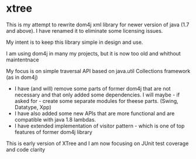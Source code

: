 # xtree
This is my attempt to rewrite dom4j xml library for newer version of java (1.7 and above). 
I have renamed it to eliminate some licensing issues.

My intent is to keep this library simple in design and use. 

I am using dom4j in many my projects, but it is now too old and whithout maintentnace

My focus is on simple traversal API based on java.util Collections framework (as in dom4j)

- I have (and will) remove some parts of former dom4j that are not necessary and that only added some dependencies. I will maybe - if asked for - create some separate modules for theese parts. (Swing, Datatype, Xpp) 
- I have also added some new APIs that are more functional and are compatible with java 1.8 lambdas.
- I have extended implementation of visitor pattern - which is one of top features of former dom4j library


This is early version of XTree and I am now focusing on JUnit test coverage and code clarity
